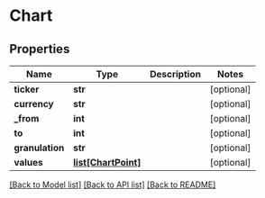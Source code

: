 # Chart

## Properties
Name | Type | Description | Notes
------------ | ------------- | ------------- | -------------
**ticker** | **str** |  | [optional] 
**currency** | **str** |  | [optional] 
**_from** | **int** |  | [optional] 
**to** | **int** |  | [optional] 
**granulation** | **str** |  | [optional] 
**values** | [**list[ChartPoint]**](ChartPoint.md) |  | [optional] 

[[Back to Model list]](../README.md#documentation-for-models) [[Back to API list]](../README.md#documentation-for-api-endpoints) [[Back to README]](../README.md)

